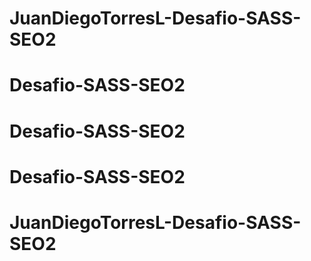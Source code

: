 # JuanDiegoTorresL-Desafio-SASS-SEO2
# Desafio-SASS-SEO2
# Desafio-SASS-SEO2
# Desafio-SASS-SEO2
# JuanDiegoTorresL-Desafio-SASS-SEO2
